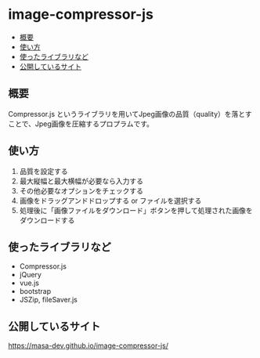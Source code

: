 # image-compressor-js

- [概要](#概要)
- [使い方](#使い方)
- [使ったライブラリなど](#使ったライブラリなど)
- [公開しているサイト](#公開しているサイト)


## 概要

Compressor.js というライブラリを用いてJpeg画像の品質（quality）を落とすことで、Jpeg画像を圧縮するプロプラムです。


## 使い方

1. 品質を設定する
2. 最大縦幅と最大横幅が必要なら入力する
3. その他必要なオプションをチェックする
4. 画像をドラッグアンドドロップする or ファイルを選択する
5. 処理後に「画像ファイルをダウンロード」ボタンを押して処理された画像をダウンロードする


## 使ったライブラリなど

- Compressor.js
- jQuery
- vue.js
- bootstrap
- JSZip, fileSaver.js


## 公開しているサイト

https://masa-dev.github.io/image-compressor-js/